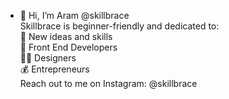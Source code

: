 - 👋 Hi, I’m Aram @skillbrace <br>
Skillbrace is beginner-friendly and dedicated to: <br>
🧠 New ideas and skills <br>
🤖 Front End Developers <br>
👩‍🎨 Designers <br>
💰 Entrepreneurs <br>
Reach out to me on Instagram: @skillbrace

<!---
skillbrace/skillbrace is a ✨ special ✨ repository because its `README.md` (this file) appears on your GitHub profile.
You can click the Preview link to take a look at your changes.
--->
